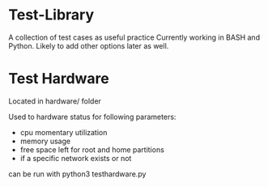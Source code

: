 # Test-Library

A collection of test cases as useful practice
Currently working in BASH and Python.
Likely to add other options later as well.

# Test Hardware
Located in hardware/ folder

Used to hardware status for following parameters:
* cpu momentary utilization
* memory usage
* free space left for root and home partitions
* if a specific network exists or not

can be run with python3 testhardware.py
